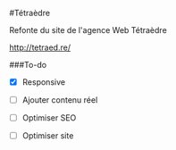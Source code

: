 #Tétraèdre

Refonte du site de l'agence Web Tétraèdre

http://tetraed.re/

###To-do

- [X] Responsive
- [ ] Ajouter contenu réel
- [ ] Optimiser SEO
- [ ] Optimiser site


